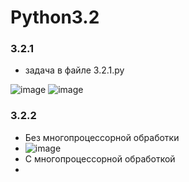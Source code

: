 # Python3.2
 
### 3.2.1
- задача в файле 3.2.1.py

![image](https://user-images.githubusercontent.com/79518116/206859025-8a6cb538-f6df-41c8-9ff5-5bfa85ec325b.png)
![image](https://user-images.githubusercontent.com/79518116/209677546-35a45c9c-c70f-4aa9-a72c-56ad5579f4ab.png)
### 3.2.2
- Без многопроцессорной обработки
- ![image](https://user-images.githubusercontent.com/79518116/209682803-d76e0215-8724-4d22-8197-ae60214a364e.png)
- С многопроцессорной обработкой
- 
